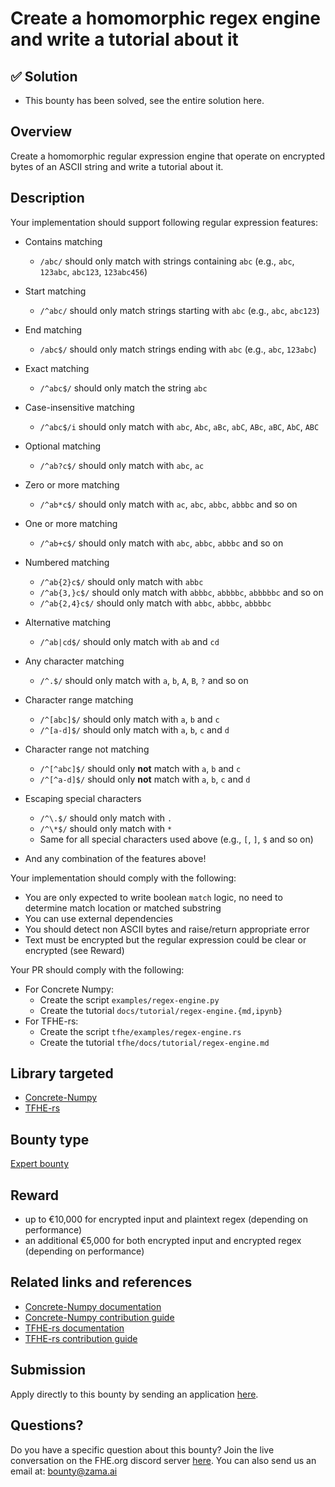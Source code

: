 # Create a homomorphic regex engine and write a tutorial about it

## ✅ Solution 
- This bounty has been solved, see the entire solution here.

## Overview
Create a homomorphic regular expression engine that operate on encrypted bytes of an ASCII string and write a tutorial about it.

## Description

Your implementation should support following regular expression features:

* Contains matching
  * `/abc/` should only match with strings containing `abc` (e.g., `abc`, `123abc`, `abc123`, `123abc456`)

* Start matching
  * `/^abc/` should only match strings starting with `abc` (e.g., `abc`, `abc123`)

* End matching
  * `/abc$/` should only match strings ending with `abc` (e.g., `abc`, `123abc`)

* Exact matching
  * `/^abc$/` should only match the string `abc`

* Case-insensitive matching
  * `/^abc$/i` should only match with `abc`, `Abc`, `aBc`, `abC`, `ABc`, `aBC`, `AbC`, `ABC`

* Optional matching
  * `/^ab?c$/` should only match with `abc`, `ac`

* Zero or more matching
  * `/^ab*c$/` should only match with `ac`, `abc`, `abbc`, `abbbc` and so on

* One or more matching
  * `/^ab+c$/` should only match with `abc`, `abbc`, `abbbc` and so on

* Numbered matching
  * `/^ab{2}c$/` should only match with `abbc`
  * `/^ab{3,}c$/` should only match with `abbbc`, `abbbbc`, `abbbbbc` and so on
  * `/^ab{2,4}c$/` should only match with `abbc`, `abbbc`, `abbbbc`

* Alternative matching
  * `/^ab|cd$/` should only match with `ab` and `cd`

* Any character matching
  * `/^.$/` should only match with `a`, `b`, `A`, `B`, `?` and so on

* Character range matching
  * `/^[abc]$/` should only match with `a`, `b` and `c`
  * `/^[a-d]$/` should only match with `a`, `b`, `c` and `d`

* Character range not matching
  * `/^[^abc]$/` should only **not** match with `a`, `b` and `c`
  * `/^[^a-d]$/` should only **not** match with `a`, `b`, `c` and `d`

* Escaping special characters
  * `/^\.$/` should only match with `.`
  * `/^\*$/` should only match with `*`
  * Same for all special characters used above (e.g., `[`, `]`, `$` and so on)

* And any combination of the features above!

Your implementation should comply with the following:
* You are only expected to write boolean `match` logic, no need to determine match location or matched substring
* You can use external dependencies
* You should detect non ASCII bytes and raise/return appropriate error
* Text must be encrypted but the regular expression could be clear or encrypted (see Reward)

Your PR should comply with the following:
* For Concrete Numpy:
  * Create the script `examples/regex-engine.py`
  * Create the tutorial `docs/tutorial/regex-engine.{md,ipynb}`
* For TFHE-rs:
  * Create the script `tfhe/examples/regex-engine.rs`
  * Create the tutorial `tfhe/docs/tutorial/regex-engine.md`

## Library targeted
* [Concrete-Numpy](https://github.com/zama-ai/concrete-numpy)
* [TFHE-rs](https://github.com/zama-ai/tfhe-rs)

## Bounty type
[Expert bounty](https://github.com/zama-ai/bounty-program#expert-bounties)

## Reward
- up to €10,000 for encrypted input and plaintext regex (depending on performance)
- an additional €5,000 for both encrypted input and encrypted regex (depending on performance)

## Related links and references
* [Concrete-Numpy documentation](https://docs.zama.ai/concrete-numpy)
* [Concrete-Numpy contribution guide](https://docs.zama.ai/concrete-numpy/developer/contributing)
* [TFHE-rs documentation](https://docs.zama.ai/tfhe-rs)
* [TFHE-rs contribution guide](https://docs.zama.ai/tfhe-rs/developers/contributing)

## Submission
Apply directly to this bounty by sending an application [here](https://zama.ai/bounty-program-application).

## Questions?
Do you have a specific question about this bounty? Join the live conversation on the FHE.org discord server [here](https://discord.fhe.org). You can also send us an email at: bounty@zama.ai
